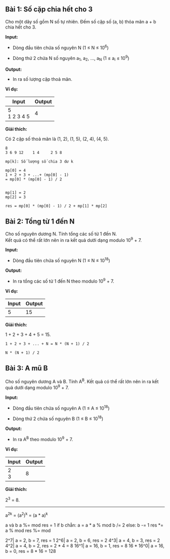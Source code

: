 ## Bài 1: Số cặp chia hết cho 3

Cho một dãy số gồm N số tự nhiên. Đếm số cặp số (a, b) thỏa mãn a + b chia hết cho 3.

**Input:**

- Dòng đầu tiên chứa số nguyên N (1 ≤ N ≤ 10<sup>6</sup>)

- Dòng thứ 2 chứa N số nguyên a<sub>1</sub>, a<sub>2</sub>, ..., a<sub>N</sub> (1 ≤ a<sub>i</sub> ≤ 10<sup>9</sup>)

**Output:**

- In ra số lượng cặp thoả mãn.

**Ví dụ:**

| Input | Output |
|-------|--------|
| 5<br>1 2 3 4 5 | 4 |

**Giải thích:**

Có 2 cặp số thoả mãn là (1, 2), (1, 5), (2, 4), (4, 5).


```
8
3 6 9 12    1 4     2 5 8

mp[k]: Số lượng số chia 3 dư k

mp[0] = 4
1 + 2 + 3 + ...+ (mp[0] - 1)
= mp[0] * (mp[0] - 1) / 2


mp[1] = 2
mp[2] = 3

res = mp[0] * (mp[0] - 1) / 2 + mp[1] * mp[2]

```

## Bài 2: Tổng từ 1 đến N

Cho số nguyên dương N. Tính tổng các số từ 1 đến N.<br>
Kết quả có thể rất lớn nên in ra kết quả dưới dạng modulo 10<sup>9</sup> + 7.

**Input:**

- Dòng đầu tiên chứa số nguyên N (1 ≤ N ≤ 10<sup>18</sup>)

**Output:**

- In ra tổng các số từ 1 đến N theo modulo 10<sup>9</sup> + 7.

**Ví dụ:**

| Input | Output |
|-------|--------|
| 5     | 15     |

**Giải thích:**

1 + 2 + 3 + 4 + 5 = 15.

```
1 + 2 + 3 + ... + N = N * (N + 1) / 2

N * (N + 1) / 2
```

## Bài 3: A mũ B

Cho số nguyên dương A và B. Tính A<sup>B</sup>. Kết quả có thể rất lớn nên in ra kết quả dưới dạng modulo 10<sup>9</sup> + 7.

**Input:**

- Dòng đầu tiên chứa số nguyên A (1 ≤ A ≤ 10<sup>18</sup>)

- Dòng thứ 2 chứa số nguyên B (1 ≤ B ≤ 10<sup>18</sup>)

**Output:**

- In ra A<sup>B</sup> theo modulo 10<sup>9</sup> + 7.

**Ví dụ:**

| Input | Output |
|-------|--------|
| 2<br>3 | 8      |

**Giải thích:**

2<sup>3</sup> = 8.

----------------------------
a<sup>2k</sup> = (a<sup>2</sup>)<sup>k</sup> = (a * a)<sup>k</sup>

a và b
a %= mod
res = 1
if b chẵn:
    a = a * a % mod
    b /= 2
else:
    b -= 1
    res *= a % mod
    res %= mod

2^7| a = 2, b = 7, res = 1
2^6| a = 2, b = 6, res = 2
4^3| a = 4, b = 3, res = 2
4^2| a = 4, b = 2, res = 2 * 4 = 8
16^1| a = 16, b = 1, res = 8
16 * 16^0| a = 16, b = 0, res = 8 * 16 = 128

